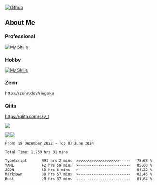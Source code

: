 [![Github](https://img.shields.io/github/followers/skyt-a?label=Follow&style=social)](https://github.com/skyt-a)

## About Me
### Professional
[![My Skills](https://skillicons.dev/icons?i=react,ts,js,nodejs,java,graphql,firebase,githubactions&theme=light)](https://skillicons.dev)
### Hobby
[![My Skills](https://skillicons.dev/icons?i=unity,rust,py&theme=light)](https://skillicons.dev)

### Zenn
https://zenn.dev/ringoku
### Qiita
https://qiita.com/sky_t


![](https://github-profile-summary-cards.vercel.app/api/cards/profile-details?username=skyt-a&theme=default)

![](https://github-profile-summary-cards.vercel.app/api/cards/repos-per-language?username=skyt-a&theme=default)![](https://github-profile-summary-cards.vercel.app/api/cards/stats?username=RinGoku&theme=default)

<!--START_SECTION:waka-->

```txt
From: 19 December 2022 - To: 03 June 2024

Total Time: 1,259 hrs 31 mins

TypeScript       991 hrs 2 mins  >>>>>>>>>>>>>>>>>>>>-----   78.68 %
YAML             62 hrs 59 mins  >------------------------   05.00 %
JSON             53 hrs 6 mins   >------------------------   04.22 %
Markdown         30 hrs 57 mins  >------------------------   02.46 %
Rust             20 hrs 37 mins  -------------------------   01.64 %
```

<!--END_SECTION:waka-->
